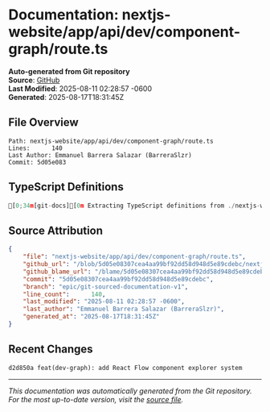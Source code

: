 # Documentation: nextjs-website/app/api/dev/component-graph/route.ts

**Auto-generated from Git repository**  
**Source**: [GitHub](/blob/5d05e08307cea4aa99bf92dd58d948d5e89cdebc/nextjs-website/app/api/dev/component-graph/route.ts)  
**Last Modified**: 2025-08-11 02:28:57 -0600  
**Generated**: 2025-08-17T18:31:45Z

## File Overview

```
Path: nextjs-website/app/api/dev/component-graph/route.ts
Lines:      140
Last Author: Emmanuel Barrera Salazar (BarreraSlzr)
Commit: 5d05e083
```

## TypeScript Definitions

```typescript
[0;34m[git-docs][0m Extracting TypeScript definitions from ./nextjs-website/app/api/dev/component-graph/route.ts
```

## Source Attribution

```json
{
    "file": "nextjs-website/app/api/dev/component-graph/route.ts",
    "github_url": "/blob/5d05e08307cea4aa99bf92dd58d948d5e89cdebc/nextjs-website/app/api/dev/component-graph/route.ts",
    "github_blame_url": "/blame/5d05e08307cea4aa99bf92dd58d948d5e89cdebc/nextjs-website/app/api/dev/component-graph/route.ts",
    "commit": "5d05e08307cea4aa99bf92dd58d948d5e89cdebc",
    "branch": "epic/git-sourced-documentation-v1",
    "line_count":      140,
    "last_modified": "2025-08-11 02:28:57 -0600",
    "last_author": "Emmanuel Barrera Salazar (BarreraSlzr)",
    "generated_at": "2025-08-17T18:31:45Z"
}
```

## Recent Changes

```diff
d2d850a feat(dev-graph): add React Flow component explorer system
```

---
*This documentation was automatically generated from the Git repository. 
For the most up-to-date version, visit the [source file](/blob/5d05e08307cea4aa99bf92dd58d948d5e89cdebc/nextjs-website/app/api/dev/component-graph/route.ts).*
